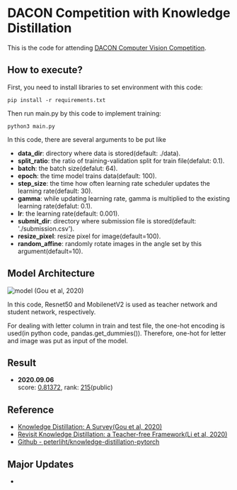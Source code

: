 # DACON Competition with Knowledge Distillation

This is the code for attending [DACON Computer Vision Competition](https://dacon.io/competitions/official/235626/overview/).

## How to execute?

First, you need to install libraries to set environment with this code:

    pip install -r requirements.txt

Then run main.py by this code to implement training:

    python3 main.py

In this code, there are several arguments to be put like
  - **data_dir**: directory where data is stored(default: ./data).
  - **split_ratio**: the ratio of training-validation split for train file(defalut: 0.1).
  - **batch**: the batch size(defalut: 64).
  - **epoch**: the time model trains data(default: 100).
  - **step_size**: the time how often learning rate scheduler updates the learning rate(default: 30).
  - **gamma**: while updating learning rate, gamma is multiplied to the existing learning rate(defalut: 0.1).
  - **lr**: the learning rate(default: 0.001).
  - **submit_dir**: directory where submission file is stored(default: './submission.csv').
  - **resize_pixel**: resize pixel for image(default=100).
  - **random_affine**: randomly rotate images in the angle set by this argument(default=10).

## Model Architecture
![model](https://user-images.githubusercontent.com/51365760/92325154-3fccf480-f083-11ea-82ab-8304af084212.JPG)
(Gou et al, 2020)

In this code, Resnet50 and MobilenetV2 is used as teacher network and student network, respectively.

For dealing with letter column in train and test file, the one-hot encoding is used(in python code, pandas.get_dummies()).
Therefore, one-hot for letter and image was put as input of the model.

## Result
- **2020.09.06**  
score: <u>0.81372</u>,  rank: <u>215</u>(public)

## Reference
  - [Knowledge Distillation: A Survey(Gou et al, 2020)](https://arxiv.org/abs/2006.05525)
  - [Revisit Knowledge Distillation: a Teacher-free Framework(Li et al, 2020)](https://arxiv.org/abs/1909.11723)
  - [Github - peterliht/knowledge-distillation-pytorch](https://github.com/peterliht/knowledge-distillation-pytorch)

## Major Updates
  - 
